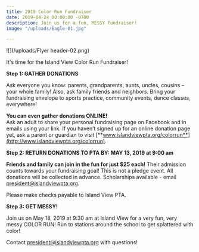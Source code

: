 ```yaml
---
title: 2019 Color Run Fundraiser
date: 2019-04-24 00:00:00 -0700
description: Join us for a fun, MESSY fundraiser!
image: "/uploads/Eagle-01.jpg"

---
```

![](/uploads/Flyer header-02.png)

It's time for the Island View Color Run Fundraiser!

**Step 1: GATHER DONATIONS**

Ask everyone you know: parents, grandparents, aunts, uncles, cousins – your whole family! Also, ask family friends and neighbors. Bring your fundraising envelope to sports practice, community events, dance classes, everywhere!

**You can even gather donations ONLINE!**  
Ask an adult to share your personal fundraising page on Facebook and in emails using your link. If you haven’t signed up for an online donation page yet, ask a parent or guardian to visit [**www.islandviewpta.org/colorrun**](http://www.islandviewpta.org/colorrun).

**Step 2: RETURN DONATIONS TO PTA BY: MAY 13, 2019 at 9:00 am**

**Friends and family can join in the fun for just $25 each!** Their admission counts towards your fundraising goal! This is not a pledge event. All donations will be collected in advance. Scholarships available - email [president@islandviewpta.org](mailto:president@islandviewpta.org).

Please make checks payable to Island View PTA.

**Step 3: GET MESSY!**

Join us on May 18, 2019 at 9:30 am at Island View for a very fun, very messy COLOR RUN! Run to stations around the school to get splattered with color!

Contact president@islandviewpta.org with questions!